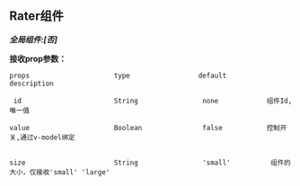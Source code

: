 ## Rater组件

***全局组件:[否]***

**接收prop参数：**

    props                     type                 default          description

     id                       String                none            组件Id,唯一值

    value                     Boolean               false           控制开关,通过v-model绑定


    size                      String                'small'          组件的大小，仅接收'small' 'large'
